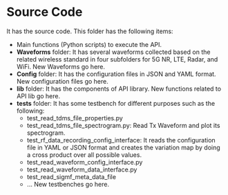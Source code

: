 # Source Code
It has the source code. This folder has the following items:
- Main functions (Python scripts) to execute the API.
- **Waveforms** folder: It has several waveforms collected based on the related wireless standard in four subfolders for 5G NR, LTE, Radar, and WiFi. New Waveforms go here.
- **Config** folder: It has the configuration files in JSON and YAML format. New configuration files go here.
- **lib** folder: It has the components of API library. New functions related to API lib go here.
- **tests** folder: It has some testbench for different purposes such as the following:
    - test_read_tdms_file_properties.py
    - test_read_tdms_file_spectrogram.py: Read Tx Waveform and plot its spectrogram.
    - test_rf_data_recording_config_interface: It reads the configuration file in YAML or JSON format and creates the variation map by doing a cross product over all possible values.
    - test_read_waveform_config_interface.py
    - test_read_waveform_data_interface.py
    - test_read_sigmf_meta_data_file
    - ... New testbenches go here.